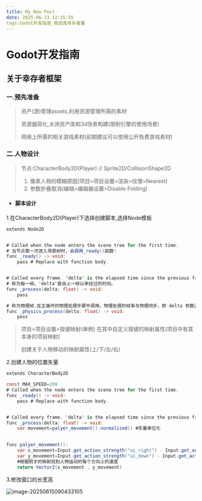 ```yaml
---
title: My New Post
date: 2025-06-13 12:35:55
tags:Godot开发指南_吸血鬼幸存者篇
---
```


# Godot开发指南

## 关于幸存者框架

### 一.预先准备

> 资产(源)管理assets,利用资源管理所需的素材
>
> 资源器简化,关闭资产库和3d场景构建(限制引擎的使用场景)
>
> 网络上所需的相关游戏素材(前期建议可以使用公开免费游戏素材)



### 二.人物设计

> 节点:CharacterBody2D(Player) // Sprite2D/CollisionShape2D
>
> 1. 像素人物的模糊原因(项目>项目设置>渲染>纹理>Nearest)
> 2. 参数折叠取消(编辑>编辑器设置>Disable Folding)

- #### 脚本设计

1.在CharacterBody2D(Player)下选择创建脚本,选择Node模板

```c#
extends Node2D


# Called when the node enters the scene tree for the first time.
# 当节点第一次进入场景树时，会调用_ready()函数!
func _ready() -> void:
	pass # Replace with function body.


# Called every frame. 'delta' is the elapsed time since the previous frame.
# 称为每一帧。'delta'是自上一帧以来经过的时间。
func _process(delta: float) -> void:
	pass

# 称为物理帧,在主循环的物理处理步骤中调用。物理处理的帧率与物理同步，即 delta 参数通常不变（例外见下文）。delta 的单位为秒。启用物理处理后才会调用该方法
func _physics_process(delta: float) -> void:
    pass
```

> 项目>项目设置>按键映射(单例) 在其中自定义按键的映射属性(项目中有其本身的项目映射)
>
> 创建关于人物移动的映射属性(上/下/左/右)

2.创建人物的位置矢量

```c#
extends CharacterBody2D

const MAX_SPEED=200
# Called when the node enters the scene tree for the first time.
func _ready() -> void:
	pass # Replace with function body.


# Called every frame. 'delta' is the elapsed time since the previous frame.
func _process(delta: float) -> void:
	var movement=palyer_movement().normalized() #矢量单位化

	
func palyer_movement():
	var x_movement=Input.get_action_strength("ui_right") - Input.get_action_strength("ui_left")
	var y_movement=Input.get_action_strength("ui_down") - Input.get_action_strength("ui_up")
    #根据刚才的映射找到人物运动的每个方向上的速度
	return Vector2(x_movement , y_movement)

```

3.修改窗口的长宽高

![image-20250615090433105](C:\Users\luhaoye\Desktop\image-20250615090433105.png)
